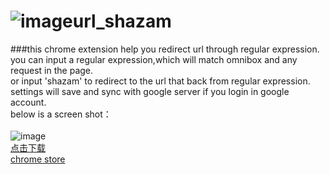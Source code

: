 ![image](https://github.com/hellopenggao/url_shazam/blob/master/example_icon.PNG)url_shazam<br/>
=====
###this chrome extension help you redirect url through regular expression.<br/>
you can input a regular expression,which will match omnibox and any request in the page.<br/>
or input 'shazam' to redirect to the url that back from regular expression.<br/>
settings will save and sync with google server if you login in google account.<br/>
below is a screen shot：<br/><br/>
![image](https://github.com/hellopenggao/url_shazam/blob/master/example_UI.PNG)
<br/>
[点击下载](https://raw.githubusercontent.com/hellopenggao/inchina_read_offline_android_doc_helper/master/inchina_read_offline_android_doc_helper.crx)<br/>
[chrome store](https://chrome.google.com/webstore/detail/android%E7%A6%BB%E7%BA%BF%E6%96%87%E6%A1%A3%E7%95%85%E8%AF%BB%E5%8A%A9%E6%89%8B/gnlmkogaihccfldfiojfdpkjoncmnobc?utm_source=chrome-ntp-icon)

